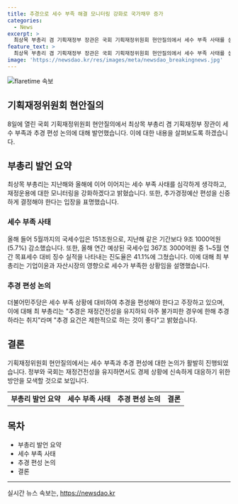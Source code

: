 ```yaml
---
title: 추경으로 세수 부족 해결 모니터링 강화로 국가채무 증가
categories:
  - News
excerpt: >
  최상목 부총리 겸 기획재정부 장관은 국회 기획재정위원회 현안질의에서 세수 부족 사태를 심각하게 인식하고 모니터링을 강화할 것이라며, 추가경정예산 편성에 대해 신중한 입장을 밝혔다. 올해 국세수입은 지난해보다 감소한 것으로 나타났고, 최 부총리는 법인세가 좋지 않지만 기업 이익 증가로 상황이 나아질 것으로 전망했다. 이에 대응해야 한다는 더불어민주당의 주장에 대해 최 부총리는 추경 요건은 제한적으로 해야한다고 밝혔으며, 추가재정안을 편성하는데 어려움을 제기했다.
feature_text: >
  최상목 부총리 겸 기획재정부 장관은 국회 기획재정위원회 현안질의에서 세수 부족 사태를 심각하게 인식하고 모니터링을 강화할 것이라며, 추가경정예산 편성에 대해 신중한 입장을 밝혔다. 올해 국세수입은 지난해보다 감소한 것으로 나타났고, 최 부총리는 법인세가 좋지 않지만 기업 이익 증가로 상황이 나아질 것으로 전망했다. 이에 대응해야 한다는 더불어민주당의 주장에 대해 최 부총리는 추경 요건은 제한적으로 해야한다고 밝혔으며, 추가재정안을 편성하는데 어려움을 제기했다.
image: 'https://newsdao.kr/res/images/meta/newsdao_breakingnews.jpg'
---
```


<p><img src="https://newsdao.kr/res/images/meta/newsdao_breakingnews.jpg" alt="flaretime 속보" /></p>

<h2>기획재정위원회 현안질의</h2>

<p data-ke-size="size16">8일에 열린 국회 기획재정위원회 현안질의에서 최상목 부총리 겸 기획재정부 장관이 세수 부족과 추경 편성 논의에 대해 발언했습니다. 이에 대한 내용을 살펴보도록 하겠습니다.</p>

<h2>부총리 발언 요약</h2>

<p data-ke-size="size16">최상목 부총리는 지난해와 올해에 이어 이어지는 세수 부족 사태를 심각하게 생각하고, 재정운용에 대한 모니터링을 강화하겠다고 밝혔습니다. 또한, 추가경정예산 편성을 신중하게 결정해야 한다는 입장을 표명했습니다.</p>

<h3>세수 부족 사태</h3>

<p data-ke-size="size16">올해 들어 5월까지의 국세수입은 151조원으로, 지난해 같은 기간보다 9조 1000억원(5.7%) 감소했습니다. 또한, 올해 연간 예상된 국세수입 367조 3000억원 중 1~5월 연간 목표세수 대비 징수 실적을 나타내는 진도율은 41.1%에 그쳤습니다. 이에 대해 최 부총리는 기업이윤과 자산시장의 영향으로 세수가 부족한 상황임을 설명했습니다.</p>

<h3>추경 편성 논의</h3>

<p data-ke-size="size16">더불어민주당은 세수 부족 상황에 대비하여 추경을 편성해야 한다고 주장하고 있으며, 이에 대해 최 부총리는 "추경은 재정건전성을 유지하되 아주 불가피한 경우에 한해 추경하라는 취지"라며 "추경 요건은 제한적으로 하는 것이 좋다"고 밝혔습니다.</p>

<h2>결론</h2>

<p data-ke-size="size16">기획재정위원회 현안질의에서는 세수 부족과 추경 편성에 대한 논의가 활발히 진행되었습니다. 정부와 국회는 재정건전성을 유지하면서도 경제 상황에 신속하게 대응하기 위한 방안을 모색할 것으로 보입니다.</p>

<table>
    <tbody>
        <tr>
            <td style="text-align: center; height: 17px;"><b>부총리 발언 요약</b></td>
            <td style="text-align: center; height: 17px;"><b>세수 부족 사태</b></td>
            <td style="text-align: center; height: 17px;"><b>추경 편성 논의</b></td>
            <td style="text-align: center; height: 17px;"><b>결론</b></td>
        </tr>
    </tbody>
</table>

<h2 data-ke-size="size26">목차</h2>

<ul>
    <li>부총리 발언 요약</li>
    <li>세수 부족 사태</li>
    <li>추경 편성 논의</li>
    <li>결론</li>
</ul>

<p><hr></p>
실시간 뉴스 속보는, <a href="https://newsdao.kr" rel="dofollow">https://newsdao.kr</a>


